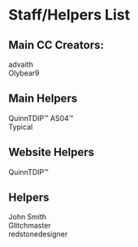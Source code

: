 # Staff/Helpers List
## Main CC Creators:
advaith  
Olybear9

## Main Helpers
QuinnTDIP™️
AS04™️  
Typical

## Website Helpers
QuinnTDIP™️

## Helpers
John Smith  
Glitchmaster  
redstonedesigner
